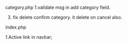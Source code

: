 category.php
1.validate msg in add category field.
<!-- 2.Stop edit link update even on empty input submit; DONE -->
3. fix delete confirm category. it delete on cancel also.

index.php

1.Active link in navbar;